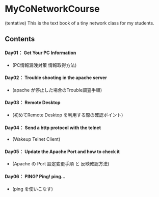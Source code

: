 # MyCoNetworkCourse
(tentative) This is the text book of a tiny network class for my students.

## Contents

#### Day01： Get Your PC Information   
- (PC情報漏洩対策 情報取得方法)

#### Day02： Trouble shooting in the apache server  
- (apache が停止した場合のTrouble調査手順)

#### Day03： Remote Desktop   
- (初めてRemote Desktop を利用する際の確認ポイント)

#### Day04： Send a http protocol with the telnet  
- (Wakeup Telnet Client)

#### Day05： Update the Apache Port and how to check it   
- (Apache の Port 設定変更手順 と 反映確認方法)

#### Day06： PING? Ping! ping...   
- (ping を使いこなす)
